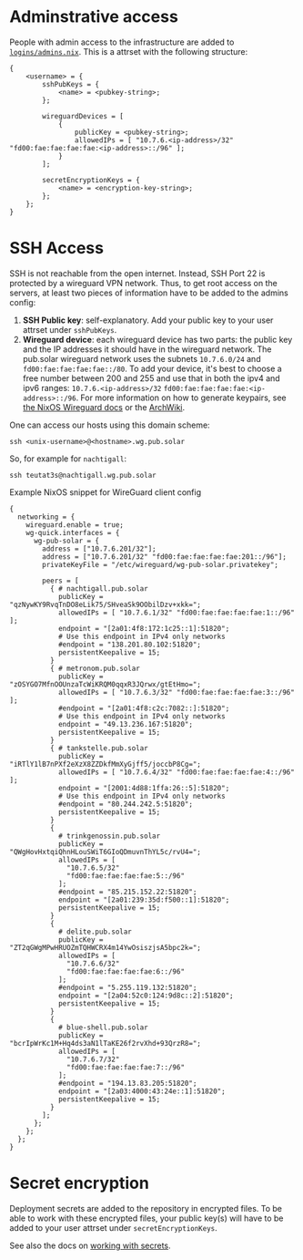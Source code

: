 # Adminstrative access

People with admin access to the infrastructure are added to [`logins/admins.nix`](../logins/admins.nix). This is a attrset with the following structure:

```
{
    <username> = {
        sshPubKeys = {
            <name> = <pubkey-string>;
        };

        wireguardDevices = [
            {
                publicKey = <pubkey-string>;
                allowedIPs = [ "10.7.6.<ip-address>/32" "fd00:fae:fae:fae:fae:<ip-address>::/96" ];
            }
        ];

        secretEncryptionKeys = {
            <name> = <encryption-key-string>;
        };
    };
}
```

# SSH Access

SSH is not reachable from the open internet. Instead, SSH Port 22 is protected by a wireguard VPN network. Thus, to get root access on the servers, at least two pieces of information have to be added to the admins config:

1. **SSH Public key**: self-explanatory. Add your public key to your user attrset under `sshPubKeys`.
2. **Wireguard device**: each wireguard device has two parts: the public key and the IP addresses it should have in the wireguard network. The pub.solar wireguard network uses the subnets `10.7.6.0/24` and `fd00:fae:fae:fae:fae::/80`. To add your device, it's best to choose a free number between 200 and 255 and use that in both the ipv4 and ipv6 ranges: `10.7.6.<ip-address>/32` `fd00:fae:fae:fae:fae:<ip-address>::/96`. For more information on how to generate keypairs, see [the NixOS Wireguard docs](https://nixos.wiki/wiki/WireGuard#Generate_keypair) or the [ArchWiki](https://wiki.archlinux.org/title/WireGuard#Key_generation).

One can access our hosts using this domain scheme:

```
ssh <unix-username>@<hostname>.wg.pub.solar
```

So, for example for `nachtigall`:

```
ssh teutat3s@nachtigall.wg.pub.solar
```

Example NixOS snippet for WireGuard client config

```
{
  networking = {
    wireguard.enable = true;
    wg-quick.interfaces = {
      wg-pub-solar = {
        address = ["10.7.6.201/32"];
        address = ["10.7.6.201/32" "fd00:fae:fae:fae:fae:201::/96"];
        privateKeyFile = "/etc/wireguard/wg-pub-solar.privatekey";

        peers = [
          { # nachtigall.pub.solar
            publicKey = "qzNywKY9RvqTnDO8eLik75/SHveaSk9OObilDzv+xkk=";
            allowedIPs = [ "10.7.6.1/32" "fd00:fae:fae:fae:fae:1::/96" ];
            endpoint = "[2a01:4f8:172:1c25::1]:51820";
            # Use this endpoint in IPv4 only networks
            #endpoint = "138.201.80.102:51820";
            persistentKeepalive = 15;
          }
          { # metronom.pub.solar
            publicKey = "zOSYGO7MfnOOUnzaTcWiKRQM0qqxR3JQrwx/gtEtHmo=";
            allowedIPs = [ "10.7.6.3/32" "fd00:fae:fae:fae:fae:3::/96" ];
            #endpoint = "[2a01:4f8:c2c:7082::]:51820";
            # Use this endpoint in IPv4 only networks
            endpoint = "49.13.236.167:51820";
            persistentKeepalive = 15;
          }
          { # tankstelle.pub.solar
            publicKey = "iRTlY1lB7nPXf2eXzX8ZZDkfMmXyGjff5/joccbP8Cg=";
            allowedIPs = [ "10.7.6.4/32" "fd00:fae:fae:fae:fae:4::/96" ];
            endpoint = "[2001:4d88:1ffa:26::5]:51820";
            # Use this endpoint in IPv4 only networks
            #endpoint = "80.244.242.5:51820";
            persistentKeepalive = 15;
          }
          {
            # trinkgenossin.pub.solar
            publicKey = "QWgHovHxtqiQhnHLouSWiT6GIoQDmuvnThYL5c/rvU4=";
            allowedIPs = [
              "10.7.6.5/32"
              "fd00:fae:fae:fae:fae:5::/96"
            ];
            #endpoint = "85.215.152.22:51820";
            endpoint = "[2a01:239:35d:f500::1]:51820";
            persistentKeepalive = 15;
          }
          {
            # delite.pub.solar
            publicKey = "ZT2qGWgMPwHRUOZmTQHWCRX4m14YwOsiszjsA5bpc2k=";
            allowedIPs = [
              "10.7.6.6/32"
              "fd00:fae:fae:fae:fae:6::/96"
            ];
            #endpoint = "5.255.119.132:51820";
            endpoint = "[2a04:52c0:124:9d8c::2]:51820";
            persistentKeepalive = 15;
          }
          {
            # blue-shell.pub.solar
            publicKey = "bcrIpWrKc1M+Hq4ds3aN1lTaKE26f2rvXhd+93QrzR8=";
            allowedIPs = [
              "10.7.6.7/32"
              "fd00:fae:fae:fae:fae:7::/96"
            ];
            #endpoint = "194.13.83.205:51820";
            endpoint = "[2a03:4000:43:24e::1]:51820";
            persistentKeepalive = 15;
          }
        ];
      };
    };
  };
}
```

# Secret encryption

Deployment secrets are added to the repository in encrypted files. To be able to work with these encrypted files, your public key(s) will have to be added to your user attrset under `secretEncryptionKeys`.

See also the docs on [working with secrets](./secrets.md).
